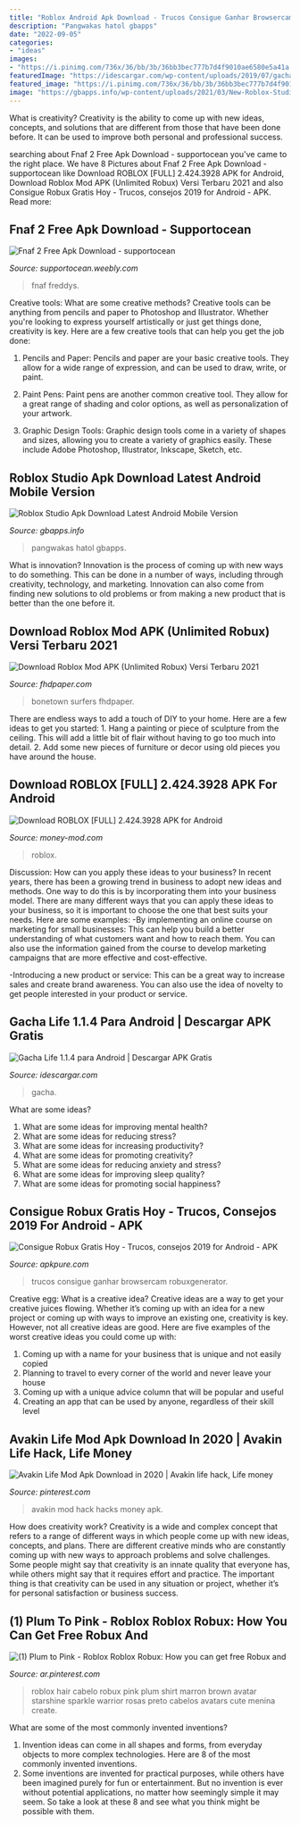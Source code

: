 ```yaml
---
title: "Roblox Android Apk Download - Trucos Consigue Ganhar Browsercam Robuxgenerator"
description: "Pangwakas hatol gbapps"
date: "2022-09-05"
categories:
- "ideas"
images:
- "https://i.pinimg.com/736x/36/bb/3b/36bb3bec777b7d4f9010ae6580e5a41a.jpg"
featuredImage: "https://idescargar.com/wp-content/uploads/2019/07/gacha-life_0.jpg"
featured_image: "https://i.pinimg.com/736x/36/bb/3b/36bb3bec777b7d4f9010ae6580e5a41a.jpg"
image: "https://gbapps.info/wp-content/uploads/2021/03/New-Roblox-Studio-Logo-1024x576.jpg"
---
```



What is creativity?
Creativity is the ability to come up with new ideas, concepts, and solutions that are different from those that have been done before. It can be used to improve both personal and professional success.

	

		
searching about Fnaf 2 Free Apk Download - supportocean you've came to the right place. We have 8 Pictures about Fnaf 2 Free Apk Download - supportocean like Download ROBLOX [FULL] 2.424.3928 APK for Android, Download Roblox Mod APK (Unlimited Robux) Versi Terbaru 2021 and also Consigue Robux Gratis Hoy - Trucos, consejos 2019 for Android - APK. Read more:
		
    
## Fnaf 2 Free Apk Download - Supportocean

<img loading=lazy src="http://supportocean.weebly.com/uploads/1/2/4/8/124819020/931052270.jpg" onerror="this.onerror=null;this.src='https://tse1.mm.bing.net/th?id=OIP.xbvsoesGz5umZDd9jtCp_wHaHa&amp;pid=15.1';" alt="Fnaf 2 Free Apk Download - supportocean">

_Source: supportocean.weebly.com_

>fnaf freddys. 

	

Creative tools: What are some creative methods?
Creative tools can be anything from pencils and paper to Photoshop and Illustrator. Whether you're looking to express yourself artistically or just get things done, creativity is key. Here are a few creative tools that can help you get the job done:
1. Pencils and Paper: Pencils and paper are your basic creative tools. They allow for a wide range of expression, and can be used to draw, write, or paint.

2. Paint Pens: Paint pens are another common creative tool. They allow for a great range of shading and color options, as well as personalization of your artwork.

3. Graphic Design Tools: Graphic design tools come in a variety of shapes and sizes, allowing you to create a variety of graphics easily. These include Adobe Photoshop, Illustrator, Inkscape, Sketch, etc.

    
## Roblox Studio Apk Download Latest Android Mobile Version

<img loading=lazy src="https://gbapps.info/wp-content/uploads/2021/03/New-Roblox-Studio-Logo-1024x576.jpg" onerror="this.onerror=null;this.src='https://tse3.mm.bing.net/th?id=OIP.TwDQN2GZOm-gaAVq7f0-7wHaEK&amp;pid=15.1';" alt="Roblox Studio Apk Download Latest Android Mobile Version">

_Source: gbapps.info_

>pangwakas hatol gbapps. 

	

What is innovation?
Innovation is the process of coming up with new ways to do something. This can be done in a number of ways, including through creativity, technology, and marketing. Innovation can also come from finding new solutions to old problems or from making a new product that is better than the one before it.

    
## Download Roblox Mod APK (Unlimited Robux) Versi Terbaru 2021

<img loading=lazy src="https://www.fhdpaper.com/wp-content/uploads/2020/08/Roblox-2.jpg" onerror="this.onerror=null;this.src='https://tse1.mm.bing.net/th?id=OIP.lR1lfiIGwy7yc3auMAhEuwHaD4&amp;pid=15.1';" alt="Download Roblox Mod APK (Unlimited Robux) Versi Terbaru 2021">

_Source: fhdpaper.com_

>bonetown surfers fhdpaper. 

	

There are endless ways to add a touch of DIY to your home. Here are a few ideas to get you started: 1. Hang a painting or piece of sculpture from the ceiling. This will add a little bit of flair without having to go too much into detail. 2. Add some new pieces of furniture or decor using old pieces you have around the house.
    
## Download ROBLOX [FULL] 2.424.3928 APK For Android

<img loading=lazy src="http://money-mod.com/uploads/images/1315/original/roblox-6.jpg" onerror="this.onerror=null;this.src='https://tse2.mm.bing.net/th?id=OIP.WAZ06jlsa7Qu09n465oKwgHaDt&amp;pid=15.1';" alt="Download ROBLOX [FULL] 2.424.3928 APK for Android">

_Source: money-mod.com_

>roblox. 

	

Discussion: How can you apply these ideas to your business?
In recent years, there has been a growing trend in business to adopt new ideas and methods. One way to do this is by incorporating them into your business model. There are many different ways that you can apply these ideas to your business, so it is important to choose the one that best suits your needs. Here are some examples: 
-By implementing an online course on marketing for small businesses: This can help you build a better understanding of what customers want and how to reach them. You can also use the information gained from the course to develop marketing campaigns that are more effective and cost-effective. 

-Introducing a new product or service: This can be a great way to increase sales and create brand awareness. You can also use the idea of novelty to get people interested in your product or service.

    
## Gacha Life 1.1.4 Para Android | Descargar APK Gratis

<img loading=lazy src="https://idescargar.com/wp-content/uploads/2019/07/gacha-life_0.jpg" onerror="this.onerror=null;this.src='https://tse2.mm.bing.net/th?id=OIP.pNGB50xGGiacCKGvOgXRogHaEL&amp;pid=15.1';" alt="Gacha Life 1.1.4 para Android | Descargar APK Gratis">

_Source: idescargar.com_

>gacha. 

	

What are some ideas?
1. What are some ideas for improving mental health? 
2. What are some ideas for reducing stress? 
3. What are some ideas for increasing productivity? 
4. What are some ideas for promoting creativity?
5. What are some ideas for reducing anxiety and stress? 
6. What are some ideas for improving sleep quality?
7. What are some ideas for promoting social happiness?

    
## Consigue Robux Gratis Hoy - Trucos, Consejos 2019 For Android - APK

<img loading=lazy src="https://image.winudf.com/v2/image1/cm9ibG94MjAxOS5yb2J1eC50aXBzLmdlbmVyYXRvcjIwMTkuZnJlZXJvYnV4X3NjcmVlbl8zXzE1NTE5NzQ4MjBfMDA0/screen-3.jpg?h=710&amp;fakeurl=1&amp;type=.jpg" onerror="this.onerror=null;this.src='https://tse4.mm.bing.net/th?id=OIP.Fhr_v42y5ADJ2xntvP43bwHaEr&amp;pid=15.1';" alt="Consigue Robux Gratis Hoy - Trucos, consejos 2019 for Android - APK">

_Source: apkpure.com_

>trucos consigue ganhar browsercam robuxgenerator. 

	

Creative egg: What is a creative idea?
Creative ideas are a way to get your creative juices flowing. Whether it’s coming up with an idea for a new project or coming up with ways to improve an existing one, creativity is key. However, not all creative ideas are good. Here are five examples of the worst creative ideas you could come up with:
1. Coming up with a name for your business that is unique and not easily copied
2. Planning to travel to every corner of the world and never leave your house
3. Coming up with a unique advice column that will be popular and useful
4. Creating an app that can be used by anyone, regardless of their skill level

    
## Avakin Life Mod Apk Download In 2020 | Avakin Life Hack, Life Money

<img loading=lazy src="https://i.pinimg.com/736x/36/bb/3b/36bb3bec777b7d4f9010ae6580e5a41a.jpg" onerror="this.onerror=null;this.src='https://tse2.mm.bing.net/th?id=OIP.Ul3pRAu6n2pHc8veSJFYYQHaFj&amp;pid=15.1';" alt="Avakin Life Mod Apk Download in 2020 | Avakin life hack, Life money">

_Source: pinterest.com_

>avakin mod hack hacks money apk. 

	

How does creativity work?
Creativity is a wide and complex concept that refers to a range of different ways in which people come up with new ideas, concepts, and plans. There are different creative minds who are constantly coming up with new ways to approach problems and solve challenges. Some people might say that creativity is an innate quality that everyone has, while others might say that it requires effort and practice. The important thing is that creativity can be used in any situation or project, whether it’s for personal satisfaction or business success.

    
## (1) Plum To Pink - Roblox Roblox Robux: How You Can Get Free Robux And

<img loading=lazy src="https://i.pinimg.com/736x/b9/c5/41/b9c541a9cc4c967fca7e09a727224282.jpg" onerror="this.onerror=null;this.src='https://tse2.mm.bing.net/th?id=OIP.aVSGDwgQd39icznlkX6dAgAAAA&amp;pid=15.1';" alt="(1) Plum to Pink - Roblox Roblox Robux: How you can get free Robux and">

_Source: ar.pinterest.com_

>roblox hair cabelo robux pink plum shirt marron brown avatar starshine sparkle warrior rosas preto cabelos avatars cute menina create. 

	

What are some of the most commonly invented inventions?
1. Invention ideas can come in all shapes and forms, from everyday objects to more complex technologies. Here are 8 of the most commonly invented inventions.
2. Some inventions are invented for practical purposes, while others have been imagined purely for fun or entertainment. But no invention is ever without potential applications, no matter how seemingly simple it may seem. So take a look at these 8 and see what you think might be possible with them.

